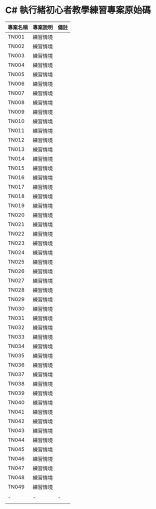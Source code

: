# C# 執行緒初心者教學練習專案原始碼

|專案名稱|專案說明|備註|
|-|-|-|
|TN001|練習情境 ||
|TN002|練習情境 ||
|TN003|練習情境 ||
|TN004|練習情境 ||
|TN005|練習情境 ||
|TN006|練習情境 ||
|TN007|練習情境 ||
|TN008|練習情境 ||
|TN009|練習情境 ||
|TN010|練習情境 ||
|TN011|練習情境 ||
|TN012|練習情境 ||
|TN013|練習情境 ||
|TN014|練習情境 ||
|TN015|練習情境 ||
|TN016|練習情境 ||
|TN017|練習情境 ||
|TN018|練習情境 ||
|TN019|練習情境 ||
|TN020|練習情境 ||
|TN021|練習情境 ||
|TN022|練習情境 ||
|TN023|練習情境 ||
|TN024|練習情境 ||
|TN025|練習情境 ||
|TN026|練習情境 ||
|TN027|練習情境 ||
|TN028|練習情境 ||
|TN029|練習情境 ||
|TN030|練習情境 ||
|TN031|練習情境 ||
|TN032|練習情境 ||
|TN033|練習情境 ||
|TN034|練習情境 ||
|TN035|練習情境 ||
|TN036|練習情境 ||
|TN037|練習情境 ||
|TN038|練習情境 ||
|TN039|練習情境 ||
|TN040|練習情境 ||
|TN041|練習情境 ||
|TN042|練習情境 ||
|TN043|練習情境 ||
|TN044|練習情境 ||
|TN045|練習情境 ||
|TN046|練習情境 ||
|TN047|練習情境 ||
|TN048|練習情境 ||
|TN049|練習情境 ||
||||
|-|-|-|
||||


